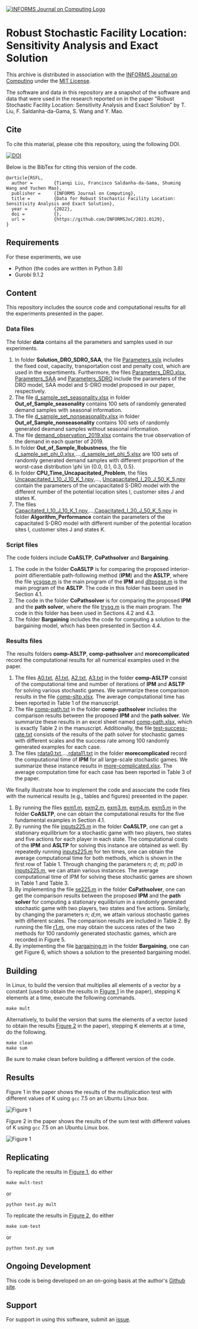 [![INFORMS Journal on Computing Logo](https://INFORMSJoC.github.io/logos/INFORMS_Journal_on_Computing_Header.jpg)](https://pubsonline.informs.org/journal/ijoc)

# Robust Stochastic Facility Location: Sensitivity Analysis and Exact Solution

This archive is distributed in association with the [INFORMS Journal on
Computing](https://pubsonline.informs.org/journal/ijoc) under the [MIT License](LICENSE).

The software and data in this repository are a snapshot of the software and data
that were used in the research reported on in the paper "Robust Stochastic Facility Location: Sensitivity Analysis and Exact Solution" by T. Liu, F. Saldanha-da-Gama, S. Wang and Y. Mao. 

## Cite

To cite this material, please cite this repository, using the following DOI.

[![DOI](https://zenodo.org/badge/285853815.svg)](https://zenodo.org/badge/latestdoi/285853815)

Below is the BibTex for citing this version of the code.

```
@article{RSFL,
  author =        {Tianqi Liu, Francisco Saldanha-da-Gama, Shuming Wang and Yuchen Mao},
  publisher =     {INFORMS Journal on Computing},
  title =         {Data for Robust Stochastic Facility Location: Sensitivity Analysis and Exact Solution},
  year =          {2022},
  doi =           {},
  url =           {https://github.com/INFORMSJoC/2021.0129},
}  
```

## Requirements
For these experiments, we use
* Python (the codes are written in Python 3.8)
* Gurobi 9.1.2

## Content
This repository includes the source code and computational results for all the experiments presented in the paper.

### Data files
The folder **data** contains all the parameters and samples used in our experiments.
1. In folder **Solution_DRO_SDRO_SAA**, the file [Parameters.xslx](data/Solution_DRO_SDRO_SAA/Parameters.xlsx) includes the fixed cost, capacity, transportation cost and penalty cost, which are used in the expertiments. Furthermore, the files [Parameters_DRO.xlsx](data/Parameters_DRO.xlsx), [Parameters_SAA](data/Parameters_SAA.xlsx) and [Parameters_SDRO](data/Parameters_SDRO.xlsx) include the parameters of the DRO model, SAA model and S-DRO model proposed in our paper, respectively.  
2. The file [d_sample_set_seasonality.xlsx](data/Out_of_Sample_seasonality/d_sample_set_seasonality.xlsx) in folder **Out_of_Sample_seasonality** contains 100 sets of randomly generated demand samples with seasonal information. 
3. The file [d_sample_set_nonseasonality.xlsx](data/Out_of_Sample_nonseasonality/d_sample_set_nonseasonality.xlsx) in folder **Out_of_Sample_nonseasonality** contains 100 sets of randomly generated deamand samples without seasonal information.
4. The file [demand_observation_2019.xlsx](data/Real_Case_2019/demand_observation_2019.xlsx) contains the true observation of the demand in each quarter of 2019.
5. In folder **Out_of_Sample_Robustness**, the file [d_sample_set_phi_0.xlsx](data/Out_of_Sample_Robustness/d_sample_set_phi_0.xlsx),...,[d_sample_set_phi_5.xlsx](data/Out_of_Sample_Robustness/d_sample_set_phi_5.xlsx) are 100 sets of randomly generated demand samples with different proportion of the worst-case distribution \phi \in {0.0, 0.1, 0.3, 0.5}.
6. In folder **CPU_Time_Uncapacitated_Problem**, the files [Uncapacitated_I_10_J_10_K_1.npy](data/CPU_Time_Uncapacitated_Problem/Uncapacitated_I_10_J_10_K_1.npy),..., [Uncapacitated_I_20_J_50_K_5.npy](data/CPU_Time_Uncapacitated_Problem/Uncapacitated_I_20_J_50_K_5.npy) contain the parameters of the uncapacitated S-DRO model with the different number of the potential location sites I, customer sites J and states K. 
7. The files [Capacitated_I_10_J_10_K_1.npy](data/Algorithm_Performance/Capacitated_I_10_J_10/Capacitated_I_10_J_10_K_1.npy),...,[Capacitated_I_20_J_50_K_5.npy](data/Algorithm_Performance/Capacitated_I_20_J_50/Capacitated_I_20_J_50_K_5.npy) in folder **Algorithm_Performance** contain the parameters of the capacitated S-DRO model with different number of the potential location sites I, customer sites J and states K.

### Script files 

The code folders include **CoASLTP**, **CoPathsolver** and **Bargaining**.
1. The code in the folder **CoASLTP** is for comparing the proposed interior-point difierentiable path-following method (**IPM**) and the **ASLTP**, where the file [ycsgse.m](CoASLTP/ycsgse.m) is the main program of the **IPM** and [dltpsgse.m](CoASLTP/dltpsgse.m) is the main program of the **ASLTP**. The code in this folder has been used in Section 4.1.
2. The code in the folder **CoPathsolver** is for comparing the proposed **IPM** and the **path solver**, where the file [trysg.m](CoPathsolver/trysg.m) is the main program. The code in this folder has been used in Sections 4.2 and 4.3.
3. The folder **Bargaining** includes the code for computing a solution to the bargaining model, which has been presented in Section 4.4.

### Results files

The results folders **comp-ASLTP**, **comp-pathsolver** and **morecomplicated** record the computational results for all numerical examples used in the paper.
1. The files [A0.txt](comp-ASLTP/A0.txt), [A1.txt](comp-ASLTP/A1.txt), [A2.txt](comp-ASLTP/A2.txt), [A3.txt](comp-ASLTP/A3.txt) in the folder **comp-ASLTP** consist of the computational time and number of iterations of **IPM** and **ASLTP** for solving various stochastic games. We summarize these comparison results in the file [comp-sltp.xlsx](comp-ASLTP/comp-sltp.xlsx). The average computational time has been reported in Table 1 of the manuscript. 
2. The file [comp-path.txt](comp-pathsolver/comp-path.txt) in the folder **comp-pathsolver** includes the comparison results between the proposed **IPM** and the **path solver**. We summarize these results in an excel sheet named [comp-path.xlsx](comp-pathsolver/comp-path.xlsx), which is exactly Table 2 in the manuscript. Additionally, the file [test-success-rate.txt](comp-pathsolver/test-success-rate.txt) consists of the results of the path solver for stochastic games with different scales and the success rate among 100 randomly generated examples for each case.
3. The files [rdata0.txt](morecomplicated/rdata0.txt),...,[rdata11.txt](morecomplicated/rdata11.txt) in the folder **morecomplicated** record the computational time of **IPM** for all large-scale stochastic games. We summarize these instance results in [more-complicated.xlsx](morecomplicated/more-complicated.xlsx). The average computation time for each case has been reported in Table 3 of the paper.

We finally illustrate how to implement the code and associate the code files with the numerical results (e.g., tables and figures) presented in the paper.
1. By running the files [exm1.m](CoASLTP/exm1.m), [exm2.m](CoASLTP/exm2.m), [exm3.m](CoASLTP/exm3.m),  [exm4.m](CoASLTP/exm4.m), [exm5.m](CoASLTP/exm5.m) in the folder **CoASLTP**, one can obtain the computational results for the five fundamental examples in Section 4.1.
5. By running the file [inputs225.m](CoASLTP/inputs225.m) in the folder **CoASLTP**, one can get a stationary equilibrium for a stochastic game with two players, two states and five actions for each player in each state. The computational costs of the **IPM** and **ASLTP** for solving this instance are obtained as well. By repeatedly running [inputs225.m](CoASLTP/inputs225.m) for ten times, one can obtain the average computational time for both methods, which is shown in the first row of Table 1. Through changing the parameters *n*; *d*; *m*; *pd0* in [inputs225.m](CoASLTP/inputs225.m), we can attain various instances. The average computational time of IPM for solving these stochastic games are shown in Table 1 and Table 3.
6. By implementing the file  [se225.m](CoPathsolver/se225.m) in the folder **CoPathsolver**, one can get the comparison results between the proposed **IPM** and the **path solver** for computing a stationary equilibrium in a randomly generated stochastic game with two players, two states and five actions. Similarly, by changing the parameters *n*; *d*;*m*, we attain various stochastic games with difierent scales. The comparison results are included in Table 2. By running the file [r1.m](CoPathsolver/r1.m), one may obtain the success rates of the two methods for 100 randomly generated stochastic games, which are recorded in Figure 5.
7. By implementing the file [bargaining.m](Bargaining/bargaining.m) in the folder **Bargaining**, one can get Figure 6, which shows a solution to the presented bargaining model.


## Building

In Linux, to build the version that multiplies all elements of a vector by a
constant (used to obtain the results in [Figure 1](results/mult-test.png) in the
paper), stepping K elements at a time, execute the following commands.

```
make mult
```

Alternatively, to build the version that sums the elements of a vector (used
to obtain the results [Figure 2](results/sum-test.png) in the paper), stepping K
elements at a time, do the following.

```
make clean
make sum
```

Be sure to make clean before building a different version of the code.

## Results

Figure 1 in the paper shows the results of the multiplication test with different
values of K using `gcc` 7.5 on an Ubuntu Linux box.

![Figure 1](results/mult-test.png)

Figure 2 in the paper shows the results of the sum test with different
values of K using `gcc` 7.5 on an Ubuntu Linux box.

![Figure 1](results/sum-test.png)

## Replicating

To replicate the results in [Figure 1](results/mult-test), do either

```
make mult-test
```
or
```
python test.py mult
```
To replicate the results in [Figure 2](results/sum-test), do either

```
make sum-test
```
or
```
python test.py sum
```

## Ongoing Development

This code is being developed on an on-going basis at the author's
[Github site](https://github.com/tkralphs/JoCTemplate).

## Support

For support in using this software, submit an
[issue](https://github.com/tkralphs/JoCTemplate/issues/new).

